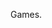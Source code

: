 Games.

<!---
andrewtypebeat/andrewtypebeat is a ✨ special ✨ repository because its `README.md` (this file) appears on your GitHub profile.
You can click the Preview link to take a look at your changes.
--->
